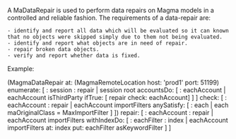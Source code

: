 A MaDataRepair is used to perform data repairs on Magma models in a controlled and reliable fashion.  The requirements of a data-repair are:

	- identify and report all data which will be evaluated so it can known that no objects were skipped simply due to them not being evaluated.
	- identify and report what objects are in need of repair.
	- repair broken data objects.
	- verify and report whether data is fixed.

Example:

(MagmaDataRepair
	at: (MagmaRemoteLocation host: 'prod1' port: 51199)
	enumerate: [ : session : repair | session root accountsDo: [ : eachAccount | eachAccount isThirdParty ifTrue: [ repair check: eachAccount] ] ]
	check: [ : eachAccount : repair | eachAccount importFilters anySatisfy: [ : each | each maOriginalClass = MaxImportFilter ] ])
	repair: [ : eachAccount : repair | eachAccount importFilters withIndexDo: [ : eachFilter : index | eachAccount importFilters at: index put: eachFilter asKeywordFilter ] ]